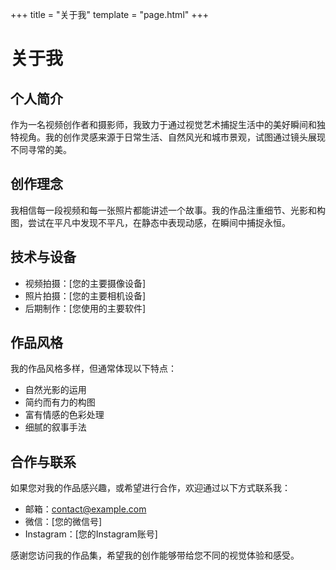 +++
title = "关于我"
template = "page.html"
+++

# 关于我

## 个人简介

作为一名视频创作者和摄影师，我致力于通过视觉艺术捕捉生活中的美好瞬间和独特视角。我的创作灵感来源于日常生活、自然风光和城市景观，试图通过镜头展现不同寻常的美。

## 创作理念

我相信每一段视频和每一张照片都能讲述一个故事。我的作品注重细节、光影和构图，尝试在平凡中发现不平凡，在静态中表现动感，在瞬间中捕捉永恒。

## 技术与设备

- 视频拍摄：[您的主要摄像设备]
- 照片拍摄：[您的主要相机设备]
- 后期制作：[您使用的主要软件]

## 作品风格

我的作品风格多样，但通常体现以下特点：
- 自然光影的运用
- 简约而有力的构图
- 富有情感的色彩处理
- 细腻的叙事手法

## 合作与联系

如果您对我的作品感兴趣，或希望进行合作，欢迎通过以下方式联系我：

- 邮箱：contact@example.com
- 微信：[您的微信号]
- Instagram：[您的Instagram账号]

感谢您访问我的作品集，希望我的创作能够带给您不同的视觉体验和感受。 